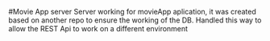 #Movie App server
Server working for movieApp aplication, it was created based on another repo to ensure the working of the DB. Handled this way to allow the REST Api to work on a different environment
